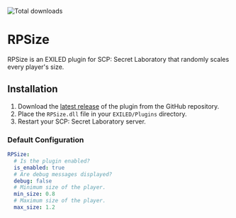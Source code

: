 ![Total downloads](https://img.shields.io/github/downloads/LigindaLeg/RPSize/total)

# RPSize
RPSize is an EXILED plugin for SCP: Secret Laboratory that randomly scales every player's size.

## Installation
1. Download the [latest release](https://github.com/LigindaLeg/RPSize/releases/latest) of the plugin from the GitHub repository.
2. Place the `RPSize.dll` file in your `EXILED/Plugins` directory.
3. Restart your SCP: Secret Laboratory server.

### Default Configuration
```yaml
RPSize:
  # Is the plugin enabled?
  is_enabled: true
  # Are debug messages displayed?
  debug: false
  # Minimum size of the player.
  min_size: 0.8
  # Maximum size of the player.
  max_size: 1.2
```
